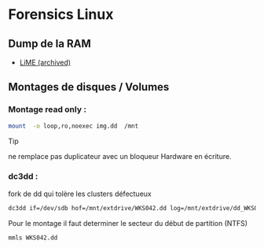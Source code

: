 # Forensics Linux

## Dump de la RAM

* [LiME (archived)](https://github.com/504ensicsLabs/LiME)


## Montages de disques / Volumes

### Montage read only :

```bash
mount  -o loop,ro,noexec img.dd  /mnt
```
> [!TIP]
> ne remplace pas duplicateur avec un bloqueur Hardware en écriture.


### dc3dd : 

fork de dd qui tolère les clusters défectueux

```bash
dc3dd if=/dev/sdb hof=/mnt/extdrive/WKS042.dd log=/mnt/extdrive/dd_WKS042.log
```

Pour le montage il faut determiner le secteur du début de partition (NTFS)

```bash
mmls WKS042.dd
```